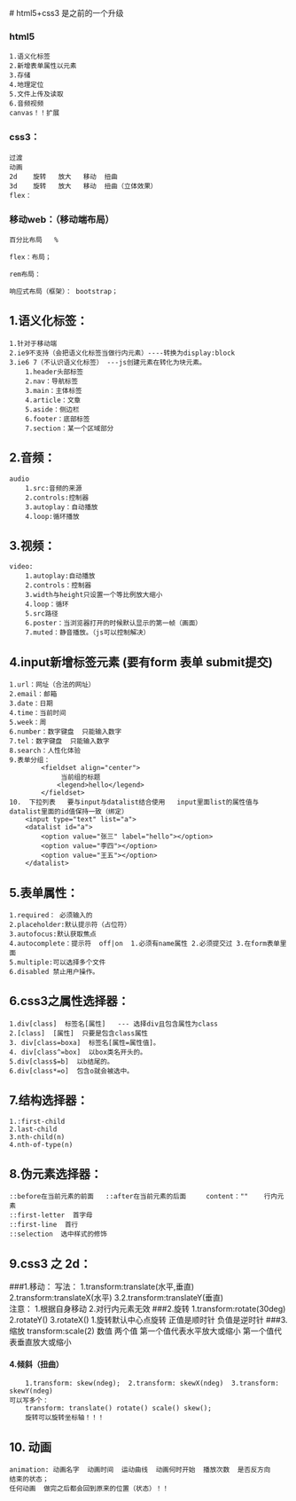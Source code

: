 \# html5+css3  是之前的一个升级
### html5
    1.语义化标签 
    2.新增表单属性以元素
    3.存储  
    4.地理定位  
    5.文件上传及读取
    6.音频视频
    canvas！！扩展
### css3：
    过渡
    动画
    2d    旋转   放大   移动  扭曲
    3d    旋转   放大   移动  扭曲（立体效果）
    flex：
### 移动web：（移动端布局）
    百分比布局   %

    flex：布局；

    rem布局：

    响应式布局（框架）： bootstrap；

## 1.语义化标签：  
    1.针对于移动端  
    2.ie9不支持（会把语义化标签当做行内元素）----转换为display:block  
    3.ie6 7（不认识语义化标签） ---js创建元素在转化为块元素。
        1.header头部标签
        2.nav：导航标签
        3.main：主体标签
        4.article：文章
        5.aside：侧边栏
        6.footer：底部标签
        7.section：某一个区域部分
## 2.音频：
    audio   
        1.src:音频的来源
        2.controls:控制器  
        3.autoplay：自动播放 
        4.loop:循环播放
## 3.视频：
    video: 
        1.autoplay:自动播放 
        2.controls：控制器 
        3.width与height只设置一个等比例放大缩小
        4.loop：循环  
        5.src路径  
        6.poster：当浏览器打开的时候默认显示的第一帧（画面）
        7.muted：静音播放。（js可以控制解决）
## 4.input新增标签元素   (要有form 表单  submit提交)
    1.url：网址（合法的网址）
    2.email：邮箱
    3.date：日期
    4.time：当前时间
    5.week：周
    6.number：数字键盘  只能输入数字
    7.tel：数字键盘  只能输入数字
    8.search：人性化体验
    9.表单分组：
            <fieldset align="center">
                 当前组的标题
                <legend>hello</legend>
            </fieldset>
    10.  下拉列表   要与input与datalist结合使用   input里面list的属性值与datalist里面的id值保持一致（绑定）
        <input type="text" list="a">
        <datalist id="a">
            <option value="张三" label="hello"></option>
            <option value="李四"></option>
            <option value="王五"></option>
        </datalist>
## 5.表单属性：
    1.required： 必须输入的
    2.placeholder:默认提示符（占位符）
    3.autofocus:默认获取焦点
    4.autocomplete：提示符  off|on  1.必须有name属性 2.必须提交过 3.在form表单里面
    5.multiple:可以选择多个文件  
    6.disabled 禁止用户操作。
## 6.css3之属性选择器：
    1.div[class]  标签名[属性]   --- 选择div且包含属性为class
    2.[class]  [属性]  只要是包含class属性
    3. div[class=boxa]  标签名[属性=属性值]。
    4. div[class^=box]  以box类名开头的。
    5.div[class$=b]  以b结尾的。
    6.div[class*=o]  包含o就会被选中。
## 7.结构选择器：
    1.:first-child
    2.last-child
    3.nth-child(n)
    4.nth-of-type(n)
## 8.伪元素选择器：
    ::before在当前元素的前面   ::after在当前元素的后面     content：""    行内元素
    ::first-letter  首字母
    ::first-line  首行
    ::selection  选中样式的修饰
## 9.css3 之 2d：
###1.移动：
      写法：
         1.transform:translate(水平,垂直)   2.transform:translateX(水平)  3.2.transform:translateY(垂直)  
        注意： 1.根据自身移动  2.对行内元素无效 
###2.旋转
       1.transform:rotate(30deg)   2.rotateY()   3.rotateX()
        1.旋转默认中心点旋转   正值是顺时针   负值是逆时针
###3.缩放
        transform:scale(2)  数值 
            两个值  第一个值代表水平放大或缩小  第一个值代表垂直放大或缩小   
#### 4.倾斜（扭曲）
        1.transform: skew(ndeg);  2.transform: skewX(ndeg)  3.transform: skewY(ndeg)
    可以写多个：
        transform: translate() rotate() scale() skew();
        旋转可以旋转坐标轴！！！
## 10. 动画
    animation: 动画名字  动画时间  运动曲线  动画何时开始  播放次数  是否反方向   结束的状态；
    任何动画  做完之后都会回到原来的位置（状态）！！